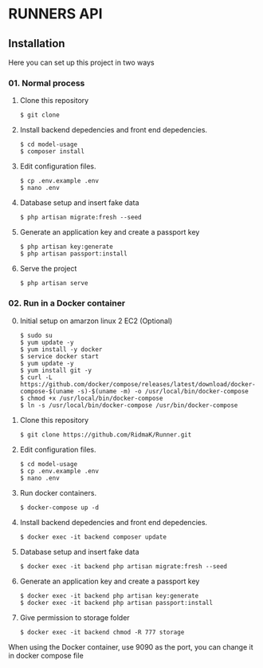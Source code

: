 # RUNNERS API


## Installation

Here you can set up this project in two ways

### 01. Normal process

1. Clone this repository
    ```
    $ git clone 
    ```
2. Install backend depedencies and front end depedencies.
    ```
    $ cd model-usage
    $ composer install
    ```
3. Edit configuration files.
    ```
    $ cp .env.example .env
    $ nano .env
    ```
4. Database setup and insert fake data
    ```
    $ php artisan migrate:fresh --seed
    ```
5. Generate an application key and create a passport key
    ```
    $ php artisan key:generate
    $ php artisan passport:install
    ```
6. Serve the project
    ```
    $ php artisan serve
    ```

###  02. Run in a Docker container

0. Initial setup on amarzon linux 2 EC2 (Optional)
    ```
    $ sudo su
    $ yum update -y
    $ yum install -y docker
    $ service docker start
    $ yum update -y
    $ yum install git -y
    $ curl -L https://github.com/docker/compose/releases/latest/download/docker-compose-$(uname -s)-$(uname -m) -o /usr/local/bin/docker-compose
    $ chmod +x /usr/local/bin/docker-compose
    $ ln -s /usr/local/bin/docker-compose /usr/bin/docker-compose
    ```

1. Clone this repository
    ```
    $ git clone https://github.com/RidmaK/Runner.git
    ```
2. Edit configuration files.
    ```
    $ cd model-usage
    $ cp .env.example .env
    $ nano .env
    ```
3. Run docker containers.
    ```
    $ docker-compose up -d
    ```
4. Install backend depedencies and front end depedencies.
    ```
    $ docker exec -it backend composer update
    ```
5. Database setup and insert fake data
    ```
    $ docker exec -it backend php artisan migrate:fresh --seed
    ```
6. Generate an application key and create a passport key
    ```
    $ docker exec -it backend php artisan key:generate
    $ docker exec -it backend php artisan passport:install
    ```
7. Give permission to storage folder
    ```
    $ docker exec -it backend chmod -R 777 storage
    ```


When using the Docker container, use 9090 as the port, you can change it in docker compose file

